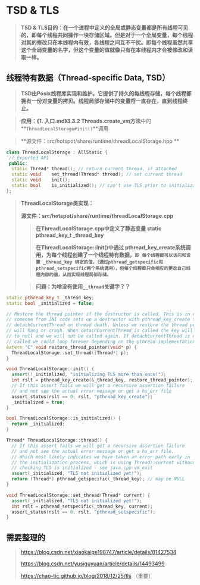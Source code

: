 # TSD & TLS

> **TSD & TLS目的：在一个进程中定义的全局或静态变量都是所有线程可见的，即每个线程共同操作一块存储区域。但是对于一个全局变量，每个线程对其的修改只在本线程内有效，各线程之间互不干扰。即每个线程虽然共享这个全局变量的名字，但这个变量的值就像只有在本线程内才会被修改和读取一样。**

## 线程特有数据（Thread-specific Data, TSD）

> **TSD由Posix线程库实现和维护。它提供了持久的每线程存储，每个线程都拥有一份对变量的拷贝。线程局部存储中的变量将一直存在，直到线程终止。**

> **应用：《1. 入口.md》3.3.2 Threads.create_vm方法**中的**`ThreadLocalStorage#init()`**调用

> **源文件：src/hotspot/share/runtime/threadLocalStorage.hpp **

```c++
class ThreadLocalStorage : AllStatic {
 // Exported API
 public:
  static Thread* thread(); // return current thread, if attached
  static void    set_thread(Thread* thread); // set current thread
  static void    init();
  static bool    is_initialized(); // can't use TLS prior to initialization
};
```

> **ThreadLocalStorage类实现：**
>
> **源文件：src/hotspot/share/runtime/threadLocalStorage.cpp**
>
> > **在ThreadLocalStorage.cpp中定义了静态变量 static pthread_key_t _thread_key**
> >
> > **在ThreadLocalStorage::init()中通过 pthread_key_create系统调用，为每个线程创建了一个线程特有数据，`即 每个线程都可以访问和设置 _thread_key 绑定的值，（通过pthread_getspecific和pthread_setspecific两个系统调用），但每个线程都只会相应的更改自己线程内部的值，从而实现线程局部存储。`**
>
> > **问题：为啥没有使用`__thread`关键字？？**

```c++
static pthread_key_t _thread_key;
static bool _initialized = false;

// Restore the thread pointer if the destructor is called. This is in case
// someone from JNI code sets up a destructor with pthread_key_create to run
// detachCurrentThread on thread death. Unless we restore the thread pointer we
// will hang or crash. When detachCurrentThread is called the key will be set
// to null and we will not be called again. If detachCurrentThread is never
// called we could loop forever depending on the pthread implementation.
extern "C" void restore_thread_pointer(void* p) {
  ThreadLocalStorage::set_thread((Thread*) p);
}

void ThreadLocalStorage::init() {
  assert(!_initialized, "initializing TLS more than once!");
  int rslt = pthread_key_create(&_thread_key, restore_thread_pointer);
  // If this assert fails we will get a recursive assertion failure
  // and not see the actual error message or get a hs_err file
  assert_status(rslt == 0, rslt, "pthread_key_create");
  _initialized = true;
}

bool ThreadLocalStorage::is_initialized() {
  return _initialized;
}

Thread* ThreadLocalStorage::thread() {
  // If this assert fails we will get a recursive assertion failure
  // and not see the actual error message or get a hs_err file.
  // Which most likely indicates we have taken an error path early in
  // the initialization process, which is using Thread::current without
  // checking TLS is initialized - see java.cpp vm_exit
  assert(_initialized, "TLS not initialized yet!");
  return (Thread*) pthread_getspecific(_thread_key); // may be NULL
}

void ThreadLocalStorage::set_thread(Thread* current) {
  assert(_initialized, "TLS not initialized yet!");
  int rslt = pthread_setspecific(_thread_key, current);
  assert_status(rslt == 0, rslt, "pthread_setspecific");
}
```



## 需要整理的

> https://blog.csdn.net/xiaokaige198747/article/details/81427534
>
> https://blog.csdn.net/yusiguyuan/article/details/14493499
>
> https://chao-tic.github.io/blog/2018/12/25/tls （重要）